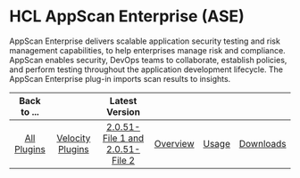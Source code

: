 
# HCL AppScan Enterprise (ASE)

AppScan Enterprise delivers scalable application security testing and risk management capabilities, to help enterprises manage risk and compliance. AppScan enables security, DevOps teams to collaborate, establish policies, and perform testing throughout the application development lifecycle. The AppScan Enterprise plug-in imports scan results to insights.

|Back to ...||Latest Version||||
| :---: | :---: | :---: | :---: | :---: | :---: |
|[All Plugins](../../index.md)|[Velocity Plugins](../README.md)|[2.0.51-File 1 ](https://raw.githubusercontent.com/UrbanCode/IBM-UCV-PLUGINS/main/files/ucv-ext-appscan/ucv-ext-appscan%3A2.0.51.tar.7z.001)[and 2.0.51-File 2](https://raw.githubusercontent.com/UrbanCode/IBM-UCV-PLUGINS/main/files/ucv-ext-appscan/ucv-ext-appscan%3A2.0.51.tar.7z.002)|[Overview](overview.md)|[Usage](usage.md)|[Downloads](downloads.md)|

